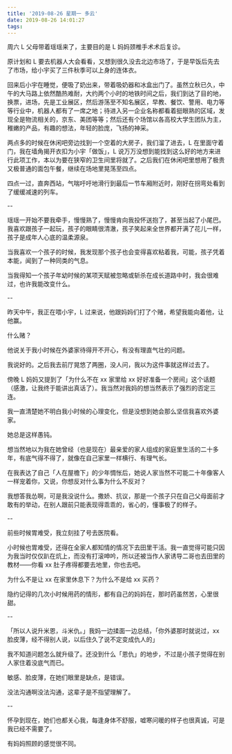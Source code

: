 ```yaml
---
title: '2019-08-26 星期一 多云'
date: 2019-08-26 14:01:27
tags:
---
```


周六 L 父母带着瑶瑶来了，主要目的是 L 妈妈颈椎手术术后复诊。

原计划和 L 要去机器人大会看看，又想到很久没去北边市场了，于是早饭后先去了市场，给小宇买了三件秋季可以上身的连体衣。

回来后小宇在睡觉，便吸了奶出来，带着吸奶器和冰盒出门了。虽然立秋已久，中午的大马路上依然酷热难耐，大约两个小时的地铁时间之后，我们到达了目的地，换票，进场，先是工业展区，然后游荡至不知名展区，早教、餐饮、警用、电力等等行业中，机器人都有了一席之地；待进入另一企业名称都看着挺眼熟的区域，发现全是物流相关的，京东、美团等等；然后还有个场馆以各高校大学生团队为主，稚嫩的产品，有趣的想法，年轻的脸庞，飞扬的神采。

两点多的时候在休闲吧旁边找到一个空着的大房子，我们溜了进去，L 在里面守着门，我在墙角揭开衣扣为小宇「做饭」，L 说万万没想到能找到这么好的地方来进行此项工作，本以为要在狭窄的卫生间里将就了。之后我们在休闲吧里想用了极贵又极普通的面包午餐，继续在场地里晃荡至四点。

四点一过，直奔西站，气喘吁吁地滑行到最后一节车厢附近时，刚好在拐弯处看到了缓缓减速的列车。

--

瑶瑶一开始不要我牵手，慢慢熟了，慢慢肯向我投怀送抱了，甚至当起了小尾巴。我喜欢跟孩子一起玩，孩子的眼睛很清澈，孩子笑起来全世界都开满了花儿一样，孩子是成年人心底的温柔源泉。

当我喜欢一个孩子的时候，我发现那个孩子也会变得喜欢粘着我，可能，孩子凭着本能，闻到了一种同类的气息。

当我得知一个孩子年幼时候的某项天赋被忽略或斩杀在成长道路中时，我会很难过，也许我能改变什么。

--

昨天中午，我正在喂小宇，L 过来说，他跟妈妈们打了个赌，希望我能向着他，让他赢。

什么赌？

他说关于我小时候在外婆家待得开不开心，有没有理直气壮的问题。

我说好的。之后我去前厅晃悠了两圈，没人问，我以为这件事就这样过去了。

傍晚 L 妈妈又提到了「为什么不在 xx 家里给 xx 好好准备一个房间」这个话题（感激，让我终于能讲出真话了）。我当然对我妈的想当然表示了强烈的否定三连。

我一直清楚她不明白我小时候的心理变化，但是没想到她会那么坚信我喜欢外婆家。

她总是这样愚钝。

想当然地以为我在她曾经（也是现在）最亲爱的家人组成的家庭里生活的二十多年，有底气得不得了，就像在自己家里一样横行、有理气长。

在我表达了自己「人在屋檐下」的少年惆怅后，她说人家当然不可能二十年像客人一样宠着你，又说，你想反对什么事为什么不反对？

我想答我怂啊，可是我没说什么。撒娇、抗议，那是一个孩子只在自己父母面前才敢有的举动，在别人跟前只能表现得乖乖的，省心的，懂事极了的样子。

--

前些时候胃难受，我立刻挂了号去医院看。

小时候也胃难受，还得在全家人都知情的情况下去田里干活。我一直觉得可能只因为我当时仅仅趴在炕上，而没有打滚呻吟，所以还被当作人家诱导二哥也去田里的教材——你看 xx 肚子疼得都要去地里，你也去吧。

为什么不是让 xx 在家里休息下？为什么不是给 xx 买药？

隐约记得的几次小时候用药的情形，都有自己的妈妈在，那时药虽然苦，心里很甜。

--

「所以人说升米恩，斗米仇。」我妈一边揉面一边总结，「你外婆那时就说过，xx 脸皮薄，经不得别人说，以后住久了说不定变成仇人的」

我不知道问题怎么就升级了。还没到什么「恩仇」的地步，不过是小孩子觉得在别人家住着没底气而已。

敏感、脸皮薄，在她们眼里是缺点，是错误。

没法沟通啊没法沟通，这辈子是不指望理解了。

--

怀孕到现在，她们也都关心我，每逢身体不舒服，嘘寒问暖的样子也很真诚，可是我已经不需要了。

有妈妈照顾的感觉很不同。

